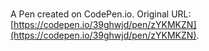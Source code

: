 # 

A Pen created on CodePen.io. Original URL: [https://codepen.io/39ghwjd/pen/zYKMKZN](https://codepen.io/39ghwjd/pen/zYKMKZN).


